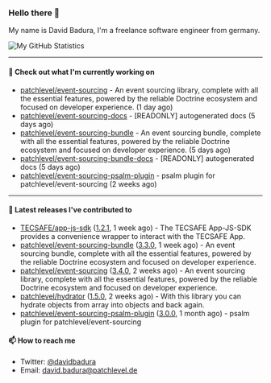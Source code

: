 ### Hello there 👋

My name is David Badura, I'm a freelance software engineer from germany.

![My GitHub Statistics](https://github-readme-stats.vercel.app/api?username=DavidBadura&show_icons=true&count_private=true&hide_title=true)

---

#### 👷 Check out what I'm currently working on

- [patchlevel/event-sourcing](https://github.com/patchlevel/event-sourcing) - An event sourcing library, complete with all the essential features,  powered by the reliable Doctrine ecosystem and focused on developer experience. (1 day ago)
- [patchlevel/event-sourcing-docs](https://github.com/patchlevel/event-sourcing-docs) - [READONLY] autogenerated docs (5 days ago)
- [patchlevel/event-sourcing-bundle](https://github.com/patchlevel/event-sourcing-bundle) - An event sourcing bundle, complete with all the essential features, powered by the reliable Doctrine ecosystem and focused on developer experience. (5 days ago)
- [patchlevel/event-sourcing-bundle-docs](https://github.com/patchlevel/event-sourcing-bundle-docs) - [READONLY] autogenerated docs (5 days ago)
- [patchlevel/event-sourcing-psalm-plugin](https://github.com/patchlevel/event-sourcing-psalm-plugin) - psalm plugin for patchlevel/event-sourcing (2 weeks ago)

---

#### 🔭 Latest releases I've contributed to

- [TECSAFE/app-js-sdk](https://github.com/TECSAFE/app-js-sdk) ([1.2.1](https://github.com/TECSAFE/app-js-sdk/releases/tag/1.2.1), 1 week ago) - The TECSAFE App-JS-SDK provides a convenience wrapper to interact with the TECSAFE App.
- [patchlevel/event-sourcing-bundle](https://github.com/patchlevel/event-sourcing-bundle) ([3.3.0](https://github.com/patchlevel/event-sourcing-bundle/releases/tag/3.3.0), 1 week ago) - An event sourcing bundle, complete with all the essential features, powered by the reliable Doctrine ecosystem and focused on developer experience.
- [patchlevel/event-sourcing](https://github.com/patchlevel/event-sourcing) ([3.4.0](https://github.com/patchlevel/event-sourcing/releases/tag/3.4.0), 2 weeks ago) - An event sourcing library, complete with all the essential features,  powered by the reliable Doctrine ecosystem and focused on developer experience.
- [patchlevel/hydrator](https://github.com/patchlevel/hydrator) ([1.5.0](https://github.com/patchlevel/hydrator/releases/tag/1.5.0), 2 weeks ago) - With this library you can hydrate objects from array into objects and back again. 
- [patchlevel/event-sourcing-psalm-plugin](https://github.com/patchlevel/event-sourcing-psalm-plugin) ([3.0.0](https://github.com/patchlevel/event-sourcing-psalm-plugin/releases/tag/3.0.0), 1 month ago) - psalm plugin for patchlevel/event-sourcing

#### 📫 How to reach me

- Twitter: [@davidbadura](https://twitter.com/davidbadura)
- Email: [david.badura@patchlevel.de](mailto:david.badura@patchlevel.de)